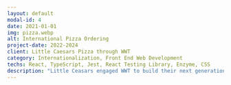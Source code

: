 ```yaml
---
layout: default
modal-id: 4
date: 2021-01-01    
img: pizza.webp
alt: International Pizza Ordering
project-date: 2022-2024
client: Little Caesars Pizza through WWT
category: Internationalization, Front End Web Development
techs: React, TypeScript, Jest, React Testing Library, Enzyme, CSS
description: "Little Ceasars engaged WWT to build their next generation cash registers, which synced data to Detroit HQ using Kafka. My team got to internationalize the front end and deal with issues around language, currency, and time."
---
```

